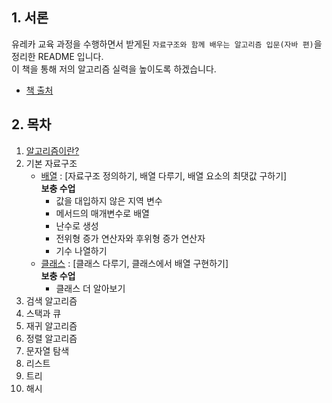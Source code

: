 ## 1. 서론
유레카 교육 과정을 수행하면서 받게된 `자료구조와 함께 배우는 알고리즘 입문(자바 편)`을 정리한 README 입니다.  
이 책을 통해 저의 알고리즘 실력을 높이도록 하겠습니다.

- <a href="https://m.yes24.com/Goods/Detail/109185787">책 출처</a>

## 2. 목차
1. <a href="https://yuchan-log.notion.site/09a6324df4f146e297e9674d3a6aa0d5?pvs=4">알고리즘이란?</a>
2. 기본 자료구조
    - <a href="https://yuchan-log.notion.site/47a6ad19eff849dbb907773f3d088538?pvs=4">배열</a> : [자료구조 정의하기, 배열 다루기, 배열 요소의 최댓값 구하기]  
        **보충 수업**
        - 값을 대입하지 않은 지역 변수
        - 메서드의 매개변수로 배열
        - 난수로 생성
        - 전위형 증가 연산자와 후위형 증가 연산자
        - 기수 나열하기
    - <a href="https://yuchan-log.notion.site/d6718aab341f4cfcbc3d2ecb8e6490b6?pvs=4">클래스</a> : [클래스 다루기, 클래스에서 배열 구현하기]  
        **보충 수업**
        - 클래스 더 알아보기
3. 검색 알고리즘
4. 스택과 큐
5. 재귀 알고리즘
6. 정렬 알고리즘
7. 문자열 탐색
8. 리스트
9. 트리
10. 해시